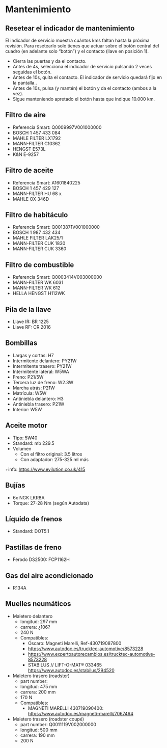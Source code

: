 # Mantenimiento

## Resetear el indicador de mantenimiento

El indicador de servicio muestra cuántos kms faltan hasta la próxima revisión.
Para resetearlo solo tienes que actuar sobre el botón central del cuadro (en
adelante solo “botón”) y el contacto (llave en posición 1).

- Cierra las puertas y da el contacto.
- Antes de 4s, selecciona el indicador de servicio pulsando 2 veces seguidas el botón.
- Antes de 10s, quita el contacto. El indicador de servicio quedará fijo en la pantalla..
- Antes de 10s, pulsa (y mantén) el botón y da el contacto (ambos a la vez).
- Sigue manteniendo apretado el botón hasta que indique 10.000 km.


## Filtro de aire

- Referencia Smart: Q0009997V001000000
- BOSCH 1 457 433 084
- MAHLE FILTER LX1792
- MANN-FILTER C10362
- HENGST E573L
- K&N E-9257

## Filtro de aceite

- Referencia Smart: A1601840225
- BOSCH 1 457 429 127
- MANN-FILTER HU 68 x
- MAHLE OX 346D

## Filtro de habitáculo

- Referencia Smart: Q0013871V001000000
- BOSCH 1 987 432 434
- MAHLE FILTER LAK25/1
- MANN-FILTER CUK 1830
- MANN-FILTER CUK 3360

## Filtro de combustible

- Referencia Smart: Q0003414V003000000
- MANN-FILTER WK 6031
- MANN-FILTER WK 612
- HELLA HENGST H112WK

## Pila de la llave

- Llave IR: BR 1225
- Llave RF: CR 2016

## Bombillas

- Largas y cortas: H7
- Intermitente delantero: PY21W
- Intermitente trasero: PY21W
- Intermitente lateral: W5WA
- Freno: P21/5W
- Tercera luz de freno: W2.3W
- Marcha atrás: P21W
- Matrícula: W5W
- Antiniebla delantero: H3
- Antiniebla trasero: P21W
- Interior: W5W


## Aceite motor

- Tipo: 5W40
- Standard: mb 229.5
- Volumen
  - Con el filtro original: 3.5 litros
  - Con adaptador: 275-325 ml más

+info: https://www.evilution.co.uk/415

## Bujías

- 6x NGK LKR8A
- Torque: 27-28 Nm (según Autodata)


## Líquido de frenos

- Standard: DOT5.1


## Pastillas de freno

- Ferodo DS2500: FCP1162H

## Gas del aire acondicionado

- R134A

## Muelles neumáticos

- Maletero delantero
  - longitud: 297 mm
  - carrera: ¿106?
  - 240 N
  - Compatibles:
    - Oscaro: Magneti Marelli, Ref-430719087800
    - https://www.autodoc.es/trucktec-automotive/8573228
    - https://www.expertoautorecambios.es/trucktec-automotive-8573228
    - STABILUS // LIFT-O-MAT® 033465 https://www.autodoc.es/stabilus/294520
- Maletero trasero (roadster)
  - part number:
  - longitud: 475 mm
  - carrera: 200 mm
  - 170 N
  - Compatibles:
    - MAGNETI MARELLI 430719090400: https://www.autodoc.es/magneti-marelli/7067464
- Maletero trasero (roadster coupé)
  - part number: Q0011119V002000000
  - longitud: 500 mm
  - carrera: 190 mm
  - 200 N
